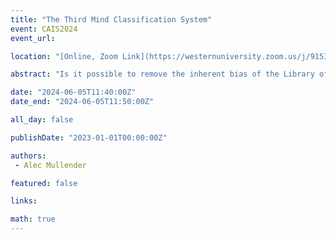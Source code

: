 ```yaml
---
title: "The Third Mind Classification System"
event: CAIS2024
event_url: 

location: "[Online, Zoom Link](https://westernuniversity.zoom.us/j/91531028175)"

abstract: "Is it possible to remove the inherent bias of the Library of Congress Classification System? The organisation structures that dictate how knowledge is presented in the library carry a degree of power in how library patrons perceive knowledge about themselves and one another, but these systems carry inherent biases which can cause harm to patrons. Through a synthesis of the reparative goals of Critical classification and traditions of experimental Avant grade literature this experimental classification schema attempts to remove the bias of conscious input from cataloguing by creating a Cut-up method classification system governed by the principle of chance."

date: "2024-06-05T11:40:00Z"
date_end: "2024-06-05T11:50:00Z"

all_day: false

publishDate: "2023-01-01T00:00:00Z"

authors:
 - Alec Mullender

featured: false

links:

math: true
---
```



